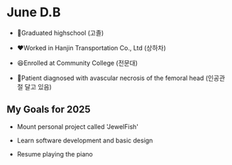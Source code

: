 # June D.B

* 🌈Graduated highschool                                          (고졸)

* ❤️Worked in Hanjin Transportation Co., Ltd                      (상하차)

* 😆Enrolled at Community College                                 (전문대)

* 🌟Patient diagnosed with avascular necrosis of the femoral head (인공관절 달고 있음)



## My Goals for 2025

* Mount personal project called 'JewelFish'

* Learn software development and basic design

* Resume playing the piano
